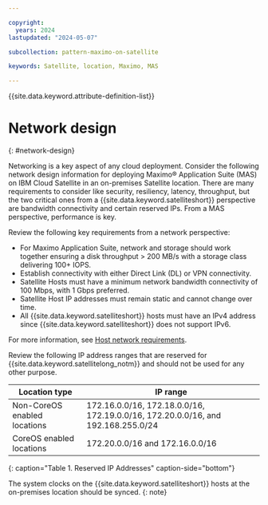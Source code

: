 ```yaml
---

copyright:
  years: 2024
lastupdated: "2024-05-07"

subcollection: pattern-maximo-on-satellite

keywords: Satellite, location, Maximo, MAS

---
```


{{site.data.keyword.attribute-definition-list}}

# Network design
{: #network-design}

Networking is a key aspect of any cloud deployment. Consider the following network design information for deploying Maximo® Application Suite (MAS) on IBM Cloud Satellite in an on-premises Satellite location. There are many requirements to consider like security, resiliency, latency, throughput, but the two critical ones from a {{site.data.keyword.satelliteshort}} perspective are bandwidth connectivity and certain reserved IPs. From a MAS perspective, performance is key.

Review the following key requirements from a network perspective:

- For Maximo Application Suite, network and storage should work together ensuring a disk throughput > 200 MB/s with a storage class delivering 100+ IOPS.
- Establish connectivity with either Direct Link (DL) or VPN connectivity.
- Satellite Hosts must have a minimum network bandwidth connectivity of 100 Mbps, with 1 Gbps preferred.
- Satellite Host IP addresses must remain static and cannot change over time.
- All {{site.data.keyword.satelliteshort}} hosts must have an IPv4 address since {{site.data.keyword.satelliteshort}} does not support IPv6. 

For more information, see [Host network requirements](/docs/satellite?topic=satellite-reqs-host-network).


Review the following IP address ranges that are reserved for {{site.data.keyword.satellitelong_notm}} and should not be used for any other purpose.

| Location type | IP range |
|---|---|
| Non-CoreOS enabled locations | 172.16.0.0/16, 172.18.0.0/16, 172.19.0.0/16, 172.20.0.0/16, and 192.168.255.0/24 |
| CoreOS enabled locations | 172.20.0.0/16 and 172.16.0.0/16 |
{: caption="Table 1. Reserved IP Addresses" caption-side="bottom"}

The system clocks on the {{site.data.keyword.satelliteshort}} hosts at the on-premises location should be synced.
{: note}
